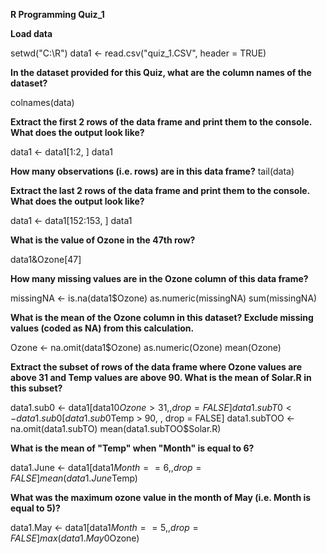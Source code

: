 **R Programming Quiz_1**

**Load data**

setwd("C:\R")
data1 <- read.csv("quiz_1.CSV", header = TRUE)

**In the dataset provided for this Quiz, what are the column names of the dataset?**

colnames(data)

**Extract the first 2 rows of the data frame and print them to the console. What does the output look like?**


data1 <- data1[1:2, ]
data1

**How many observations (i.e. rows) are in this data frame?**
tail(data)

**Extract the last 2 rows of the data frame and print them to the console. What does the output look like?**

data1 <- data1[152:153, ]
data1

**What is the value of Ozone in the 47th row?**

data1&Ozone[47]

**How many missing values are in the Ozone column of this data frame?**

missingNA <- is.na(data1$Ozone)
as.numeric(missingNA)
sum(missingNA)

**What is the mean of the Ozone column in this dataset? Exclude missing values (coded as NA) from this calculation.**

Ozone <- na.omit(data1$Ozone)
as.numeric(Ozone)
mean(Ozone)

**Extract the subset of rows of the data frame where Ozone values are above 31 and Temp values are above 90. What is the mean of Solar.R in this subset?**

data1.sub0 <- data1[data10$Ozone > 31, , drop = FALSE]
data1.subT0 <- data1.sub0[data1.sub0$Temp > 90, , drop = FALSE]
data1.subTOO <- na.omit(data1.subTO)
mean(data1.subTOO$Solar.R)

**What is the mean of "Temp" when "Month" is equal to 6?**

data1.June <- data1[data1$Month == 6, , drop = FALSE]
mean(data1.June$Temp)

**What was the maximum ozone value in the month of May (i.e. Month is equal to 5)?**

data1.May <- data1[data1$Month == 5, , drop = FALSE]
max(data1.May0$Ozone)